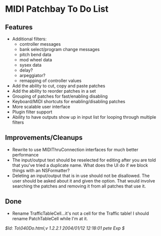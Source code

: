 MIDI Patchbay To Do List
========================

Features
--------

* Additional filters:
  - controller messages
  - bank select/program change messages
  - pitch bend data
  - mod wheel data
  - sysex data
  - delay?
  - arpeggiator?
  - remapping of controller values
* Add the ability to cut, copy and paste patches
* Add the ability to reorder patches in a set
* Grouping of patches for fast/enabling disabling
* Keyboard/MIDI shortcuts for enabling/disabling patches
* More scalable user interface
* Plugin filter support
* Ability to have outputs show up in input list for looping through multiple filters

Improvements/Cleanups
---------------------

* Rewrite to use MIDIThruConnection interfaces for much better performance
* The input/output text should be reselected for editing after you are told that you've tried a duplicate name.  What does the UI do if we block things with an NSFormatter?
* Deleting an input/output that is in use should not be disallowed.  The user should be asked about it and given the option.  That would involve searching the patches and removing it from all patches that use it.

Done
----

* Rename TrafficTableCell...it's not a cell for the Traffic table! I should rename PatchTableCell while I'm at it.

_$Id: To\040Do.html,v 1.2.2.1 2004/01/12 12:18:01 pete Exp $_
